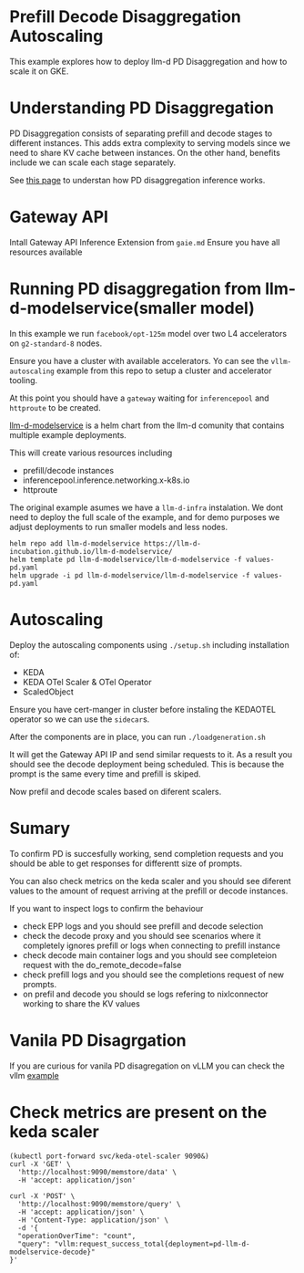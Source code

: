 # Prefill Decode Disaggregation Autoscaling
This example explores how to deploy llm-d PD Disaggregation and how to scale it on GKE.

# Understanding PD Disaggregation 
PD Disaggregation consists of separating prefill and decode stages to different instances. This adds extra complexity to serving models since we need to share KV cache between instances. On the other hand, benefits include we can scale each stage separately.

See [this page](https://github.com/llm-d/llm-d-inference-scheduler/blob/main/docs/dp.md) to understan how PD disaggregation inference works.

# Gateway API
Intall Gateway API Inference Extension from `gaie.md`
Ensure you have all resources available

# Running PD disaggregation from llm-d-modelservice(smaller model)
In this example we run `facebook/opt-125m` model over two L4 accelerators on `g2-standard-8` nodes. 

Ensure you have a cluster with available accelerators. Yo can see the `vllm-autoscaling` example from this repo to setup a cluster and accelerator tooling.

At this point you should have a `gateway` waiting for `inferencepool` and `httproute` to be created.


[llm-d-modelservice](https://github.com/llm-d-incubation/llm-d-modelservice/tree/main/examples) is a helm chart from the llm-d comunity that contains multiple example deployments.

This will create various resources including
- prefill/decode instances
- inferencepool.inference.networking.x-k8s.io
- httproute

The original example asumes we have a `llm-d-infra` instalation. We dont need to deploy the full scale of the example, and for demo purposes we adjust deployments to run smaller models and less nodes.

```
helm repo add llm-d-modelservice https://llm-d-incubation.github.io/llm-d-modelservice/
helm template pd llm-d-modelservice/llm-d-modelservice -f values-pd.yaml 
helm upgrade -i pd llm-d-modelservice/llm-d-modelservice -f values-pd.yaml 
```

# Autoscaling

Deploy the autoscaling components using `./setup.sh` including installation of:

- KEDA
- KEDA OTel Scaler & OTel Operator
- ScaledObject

Ensure you have cert-manger in cluster before instaling the KEDAOTEL operator so we can use the `sidecar`s.

After the components are in place, you can run `./loadgeneration.sh`

It will get the Gateway API IP and send similar requests to it. 
As a result you should see the decode deployment being scheduled. This is because the prompt is the same every time and prefill is skiped.

Now prefil and decode scales based on diferent scalers. 

# Sumary 

To confirm PD is succesfully working, send completion requests and you should be able to get responses for differentt size of prompts.

You can also check metrics on the keda scaler and you should see diferent values to the amount of request arriving at the prefill or decode instances.

If you want to inspect logs to confirm the behaviour

- check EPP logs and you should see prefill and decode selection
- check the decode proxy and you should see scenarios where it completely ignores prefill or logs when connecting to prefill instance
- check decode main container logs and you should see completeion request with the do_remote_decode=false
- check prefill logs and you should see the completions request of new prompts.
- on prefil and decode you should se logs refering to nixlconnector working to share the KV values

# Vanila PD Disagrgation

If you are curious for vanila PD disagregation on vLLM you can check the vllm [example](https://github.com/vllm-project/vllm/blob/main/examples/online_serving/disaggregated_prefill.sh)

# Check metrics are present on the keda scaler

```
(kubectl port-forward svc/keda-otel-scaler 9090&)
curl -X 'GET' \
  'http://localhost:9090/memstore/data' \
  -H 'accept: application/json'

curl -X 'POST' \
  'http://localhost:9090/memstore/query' \
  -H 'accept: application/json' \
  -H 'Content-Type: application/json' \
  -d '{
  "operationOverTime": "count",
  "query": "vllm:request_success_total{deployment=pd-llm-d-modelservice-decode}"
}'

```